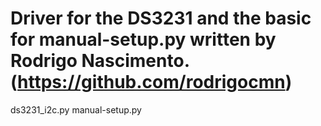 
# Driver for the DS3231 and the basic for manual-setup.py written by Rodrigo Nascimento. (https://github.com/rodrigocmn)
ds3231_i2c.py 
manual-setup.py

